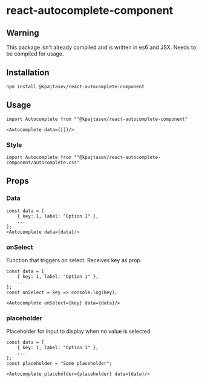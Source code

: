 # react-autocomplete-component

## Warning
This package isn't already compiled and is written in es6 and JSX. Needs to be compiled for usage.

## Installation
```
npm install @kpajtasev/react-autocomplete-component
```

## Usage
```
import Autocomplete from ""@kpajtasev/react-autocomplete-component"

<Autocomplete data={[]}/>
```

### Style
```
import Autocomplete from ""@kpajtasev/react-autocomplete-component/autocomplete.css"
```

## Props

### Data
```
const data = [
    { key: 1, label: "Option 1" },
    ...
];
<Autocomplete data={data}/>
```

### onSelect
Function that triggers on select. Receives key as prop.
```
const data = [
    { key: 1, label: "Option 1" },
    ...
];
const onSelect = key => console.log(key);

<Autocomplete onSelect={key} data={data}/>
```

### placeholder
Placeholder for input to display when no value is selected
```
const data = [
    { key: 1, label: "Option 1" },
    ...
];
const placeholder = "Some placeholder";

<Autocomplete placeholder={placeholder} data={data}/>
```